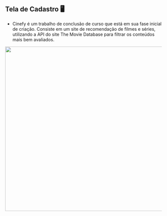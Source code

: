 ## Tela de Cadastro 🖥️
- Cinefy é um trabalho de conclusão de curso que está em sua fase inicial de criação. Consiste em um site de recomendação de filmes e séries, utilizando a API do site The Movie Database para filtrar os conteúdos mais bem avaliados. 

<img src="https://user-images.githubusercontent.com/81439112/157438562-71cd63d7-3d3b-4d09-91d9-d13fd869fa57.PNG" width="530px" />
</div> 
</span>
